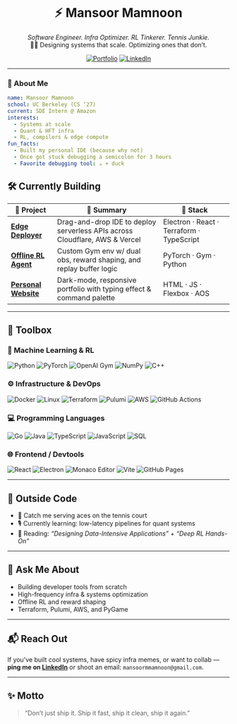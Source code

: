 <div align="center">
  
# ⚡ Mansoor Mamnoon

_Software Engineer. Infra Optimizer. RL Tinkerer. Tennis Junkie._  
👨‍💻 Designing systems that scale. Optimizing ones that don’t.

[![Portfolio](https://img.shields.io/badge/Portfolio-%2300bfff?style=for-the-badge&logo=github&logoColor=white)](https://mansoor-mamnoon.github.io/personal-website/)
[![LinkedIn](https://img.shields.io/badge/LinkedIn-%230077b5?style=for-the-badge&logo=linkedin&logoColor=white)](https://linkedin.com/in/mansoormamnoon)

</div>

---

### 🧠 About Me

```yaml
name: Mansoor Mamnoon
school: UC Berkeley (CS ‘27)
current: SDE Intern @ Amazon
interests:
  - Systems at scale
  - Quant & HFT infra
  - RL, compilers & edge compute
fun_facts:
  - Built my personal IDE (because why not)
  - Once got stuck debugging a semicolon for 3 hours
  - Favorite debugging tool: ☕ + duck

```

## 🛠️ Currently Building

| 🚀 Project | 📝 Summary | 🧰 Stack |
|-----------|------------|---------|
| [**Edge Deployer**](https://github.com/mansoor-mamnoon/edge-deployer) | Drag-and-drop IDE to deploy serverless APIs across Cloudflare, AWS & Vercel | Electron · React · Terraform · TypeScript |
| [**Offline RL Agent**](https://github.com/mansoor-mamnoon/offline-rl-agent) | Custom Gym env w/ dual obs, reward shaping, and replay buffer logic | PyTorch · Gym · Python |
| [**Personal Website**](https://mansoor-mamnoon.github.io/personal-website/) | Dark-mode, responsive portfolio with typing effect & command palette | HTML · JS · Flexbox · AOS |

---


## 🧰 Toolbox

### 🧠 Machine Learning & RL
![Python](https://img.shields.io/badge/Python-3776AB?style=flat&logo=python&logoColor=white)
![PyTorch](https://img.shields.io/badge/PyTorch-EE4C2C?style=flat&logo=pytorch&logoColor=white)
![OpenAI Gym](https://img.shields.io/badge/OpenAI%20Gym-000000?style=flat&logo=openai&logoColor=white)
![NumPy](https://img.shields.io/badge/NumPy-013243?style=flat&logo=numpy&logoColor=white)
![C++](https://img.shields.io/badge/C++-00599C?style=flat&logo=c%2B%2B&logoColor=white)

### ⚙️ Infrastructure & DevOps
![Docker](https://img.shields.io/badge/Docker-2496ED?style=flat&logo=docker&logoColor=white)
![Linux](https://img.shields.io/badge/Linux-FCC624?style=flat&logo=linux&logoColor=black)
![Terraform](https://img.shields.io/badge/Terraform-623CE4?style=flat&logo=terraform&logoColor=white)
![Pulumi](https://img.shields.io/badge/Pulumi-512BD4?style=flat&logo=pulumi&logoColor=white)
![AWS](https://img.shields.io/badge/AWS-232F3E?style=flat&logo=amazonaws&logoColor=orange)
![GitHub Actions](https://img.shields.io/badge/GitHub%20Actions-2088FF?style=flat&logo=githubactions&logoColor=white)

### 💻 Programming Languages
![Go](https://img.shields.io/badge/Go-00ADD8?style=flat&logo=go&logoColor=white)
![Java](https://img.shields.io/badge/Java-ED8B00?style=flat&logo=java&logoColor=white)
![TypeScript](https://img.shields.io/badge/TypeScript-3178C6?style=flat&logo=typescript&logoColor=white)
![JavaScript](https://img.shields.io/badge/JavaScript-F7DF1E?style=flat&logo=javascript&logoColor=black)
![SQL](https://img.shields.io/badge/PostgreSQL-4169E1?style=flat&logo=postgresql&logoColor=white)

### 🌐 Frontend / Devtools
![React](https://img.shields.io/badge/React-20232A?style=flat&logo=react&logoColor=61DAFB)
![Electron](https://img.shields.io/badge/Electron-191970?style=flat&logo=electron&logoColor=white)
![Monaco Editor](https://img.shields.io/badge/Monaco%20Editor-1E90FF?style=flat&logo=visualstudiocode&logoColor=white)
![Vite](https://img.shields.io/badge/Vite-646CFF?style=flat&logo=vite&logoColor=white)
![GitHub Pages](https://img.shields.io/badge/GitHub%20Pages-222222?style=flat&logo=githubpages&logoColor=white)



---

## 🏓 Outside Code

- 🎾 Catch me serving aces on the tennis court  
- 🎙️ Currently learning: low-latency pipelines for quant systems  
- 🧪 Reading: _“Designing Data-Intensive Applications”_ + _“Deep RL Hands-On”_

---

## 💬 Ask Me About

- Building developer tools from scratch  
- High-frequency infra & systems optimization  
- Offline RL and reward shaping  
- Terraform, Pulumi, AWS, and PyGame

---

## 📬 Reach Out

If you’ve built cool systems, have spicy infra memes, or want to collab —  
**ping me on [LinkedIn](https://linkedin.com/in/mansoormamnoon)** or shoot an email: `mansoormmamnoon@gmail.com`.

---

## ✨ Motto

> “Don’t just ship it. Ship it fast, ship it clean, ship it again.”
